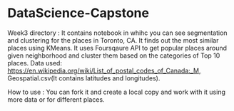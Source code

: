 # DataScience-Capstone
Week3 directory :  It contains notebook in whihc you can see segmentation and clustering for the places in Toronto, CA. It finds out the most similar places using KMeans. It uses Foursqaure API to get popular places around given neighborhood and cluster them based on the categories of Top 10 places.
Data used: https://en.wikipedia.org/wiki/List_of_postal_codes_of_Canada:_M, Geospatial.csv(It contains latitudes and longitudes).

How to use : You can fork it and create a local copy and work with it using more data or for different places.
